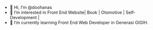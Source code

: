 - 👋 Hi, I’m @doohanas
- 👀 I’m interested in Front End Website| Book | Otomotive | Self-Development | 
- 🌱 I’m currently learning Front End Web Developer in Generasi GIGIH.

<!---
doohanas/doohanas is a ✨ special ✨ repository because its `README.md` (this file) appears on your GitHub profile.
You can click the Preview link to take a look at your changes.
--->
